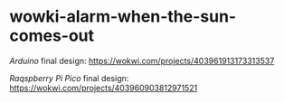# wowki-alarm-when-the-sun-comes-out

*Arduino* final design:
https://wokwi.com/projects/403961913173313537

*Raqspberry Pi Pico* final design:
https://wokwi.com/projects/403960903812971521
